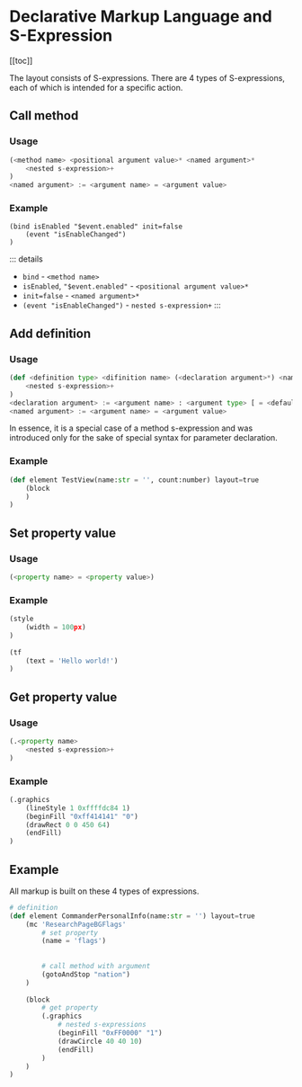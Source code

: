 # Declarative Markup Language and S-Expression

[[toc]]

The layout consists of S-expressions. There are 4 types of S-expressions, each of which is intended for a specific action.

## Call method

### Usage

```python
(<method name> <positional argument value>* <named argument>*
    <nested s-expression>+
)
<named argument> := <argument name> = <argument value>
```
### Example

```
(bind isEnabled "$event.enabled" init=false
    (event "isEnableChanged")
)
```

::: details
- `bind` - `<method name>`
- `isEnabled`, `"$event.enabled"` - `<positional argument value>*`
- `init=false` - `<named argument>*`
- `(event "isEnableChanged")` - `nested s-expression+`
:::

## Add definition

### Usage

```python
(def <definition type> <difinition name> (<declaration argument>*) <named argument>*
    <nested s-expression>+
)
<declaration argument> := <argument name> : <argument type> [ = <default value> ]
<named argument> := <argument name> = <argument value>
```

In essence, it is a special case of a method s-expression and was introduced only for the sake of special syntax for parameter declaration.

### Example

```python
(def element TestView(name:str = '', count:number) layout=true
    (block      
    )
)
```

## Set property value

### Usage

```python
(<property name> = <property value>)
```

### Example

```python
(style
    (width = 100px)
)
  
(tf
    (text = 'Hello world!')
)
```

## Get property value

### Usage

```python
(.<property name>
    <nested s-expression>+
)
```

### Example

```python
(.graphics
    (lineStyle 1 0xffffdc84 1)
    (beginFill "0xff414141" "0")
    (drawRect 0 0 450 64)
    (endFill)
)
```

## Example

All markup is built on these 4 types of expressions.

```python
# definition
(def element CommanderPersonalInfo(name:str = '') layout=true
    (mc 'ResearchPageBGFlags'
        # set property
        (name = 'flags')
  
  
        # call method with argument
        (gotoAndStop "nation")
    )
  
    (block
        # get property
        (.graphics
            # nested s-expressions
            (beginFill "0xFF0000" "1")
            (drawCircle 40 40 10)
            (endFill)
        )
    )
)
```
